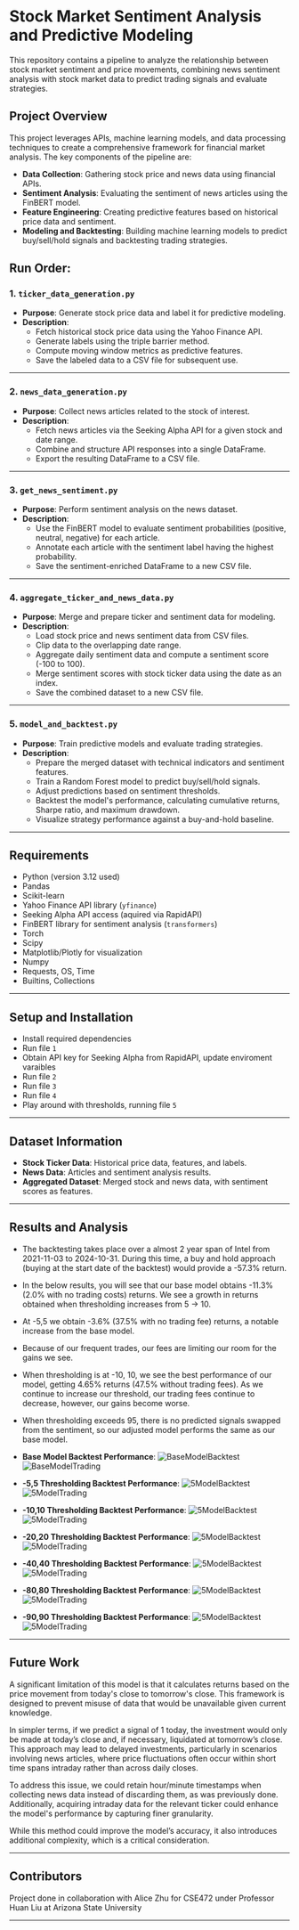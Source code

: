 # Stock Market Sentiment Analysis and Predictive Modeling

This repository contains a pipeline to analyze the relationship between stock market sentiment and price movements, combining news sentiment analysis with stock market data to predict trading signals and evaluate strategies.

## Project Overview

This project leverages APIs, machine learning models, and data processing techniques to create a comprehensive framework for financial market analysis. The key components of the pipeline are:

- **Data Collection**: Gathering stock price and news data using financial APIs.  
- **Sentiment Analysis**: Evaluating the sentiment of news articles using the FinBERT model.  
- **Feature Engineering**: Creating predictive features based on historical price data and sentiment.  
- **Modeling and Backtesting**: Building machine learning models to predict buy/sell/hold signals and backtesting trading strategies.

## Run Order:

### 1. `ticker_data_generation.py`
- **Purpose**: Generate stock price data and label it for predictive modeling.
- **Description**:  
  - Fetch historical stock price data using the Yahoo Finance API.  
  - Generate labels using the triple barrier method.  
  - Compute moving window metrics as predictive features.  
  - Save the labeled data to a CSV file for subsequent use.  

---

### 2. `news_data_generation.py`
- **Purpose**: Collect news articles related to the stock of interest.
- **Description**:  
  - Fetch news articles via the Seeking Alpha API for a given stock and date range.  
  - Combine and structure API responses into a single DataFrame.  
  - Export the resulting DataFrame to a CSV file.  

---

### 3. `get_news_sentiment.py`
- **Purpose**: Perform sentiment analysis on the news dataset.
- **Description**:  
  - Use the FinBERT model to evaluate sentiment probabilities (positive, neutral, negative) for each article.  
  - Annotate each article with the sentiment label having the highest probability.  
  - Save the sentiment-enriched DataFrame to a new CSV file.  

---

### 4. `aggregate_ticker_and_news_data.py`
- **Purpose**: Merge and prepare ticker and sentiment data for modeling.
- **Description**:  
  - Load stock price and news sentiment data from CSV files.  
  - Clip data to the overlapping date range.  
  - Aggregate daily sentiment data and compute a sentiment score (-100 to 100).  
  - Merge sentiment scores with stock ticker data using the date as an index.  
  - Save the combined dataset to a new CSV file.  

---

### 5. `model_and_backtest.py`
- **Purpose**: Train predictive models and evaluate trading strategies.
- **Description**:  
  - Prepare the merged dataset with technical indicators and sentiment features.  
  - Train a Random Forest model to predict buy/sell/hold signals.  
  - Adjust predictions based on sentiment thresholds.  
  - Backtest the model's performance, calculating cumulative returns, Sharpe ratio, and maximum drawdown.  
  - Visualize strategy performance against a buy-and-hold baseline.  

---

## Requirements

- Python (version 3.12 used)
- Pandas
- Scikit-learn
- Yahoo Finance API library (`yfinance`)
- Seeking Alpha API access (aquired via RapidAPI)
- FinBERT library for sentiment analysis (`transformers`)
- Torch
- Scipy
- Matplotlib/Plotly for visualization
- Numpy
- Requests, OS, Time
- Builtins, Collections

---

## Setup and Installation
- Install required dependencies
- Run file `1`
- Obtain API key for Seeking Alpha from RapidAPI, update enviroment varaibles
- Run file `2`
- Run file `3`
- Run file `4`
- Play around with thresholds, running file `5`

---

## Dataset Information

- **Stock Ticker Data**: Historical price data, features, and labels.  
- **News Data**: Articles and sentiment analysis results.  
- **Aggregated Dataset**: Merged stock and news data, with sentiment scores as features.  

---

## Results and Analysis
- The backtesting takes place over a almost 2 year span of Intel from 2021-11-03 to 2024-10-31. During this time, a buy and hold approach (buying at the start date of the backtest) would provide a -57.3% return.
- In the below results, you will see that our base model obtains -11.3% (2.0% with no trading costs) returns. We see a growth in returns obtained when thresholding increases from 5 -> 10.
- At -5,5 we obtain -3.6% (37.5% with no trading fee) returns, a notable increase from the base model.
-   Because of our frequent trades, our fees are limiting our room for the gains we see.
- When thresholding is at -10, 10, we see the best performance of our model, getting 4.65% returns (47.5% without trading fees). As we continue to increase our threshold, our trading fees continue to decrease, however, our gains become worse.
- When thresholding exceeds 95, there is no predicted signals swapped from the sentiment, so our adjusted model performs the same as our base model.

- **Base Model Backtest Performance**:
  ![BaseModelBacktest](https://github.com/k4404c/setiment_based_stock_pred/blob/main/results/backtest_base.png)
  ![BaseModelTrading](https://github.com/k4404c/setiment_based_stock_pred/blob/main/results/tradingsignals_base.png)
   
- **-5,5 Thresholding Backtest Performance**:
  ![5ModelBacktest](https://github.com/k4404c/setiment_based_stock_pred/blob/main/results/backtest_5.png)
  ![5ModelTrading](https://github.com/k4404c/setiment_based_stock_pred/blob/main/results/tradingsignals_5.png)

- **-10,10 Thresholding Backtest Performance**:
  ![5ModelBacktest](https://github.com/k4404c/setiment_based_stock_pred/blob/main/results/backtest_10.png)
  ![5ModelTrading](https://github.com/k4404c/setiment_based_stock_pred/blob/main/results/tradingsignals_10.png)

- **-20,20 Thresholding Backtest Performance**:
  ![5ModelBacktest](https://github.com/k4404c/setiment_based_stock_pred/blob/main/results/backtest_20.png)
  ![5ModelTrading](https://github.com/k4404c/setiment_based_stock_pred/blob/main/results/tradingsignals_20.png)

- **-40,40 Thresholding Backtest Performance**:
  ![5ModelBacktest](https://github.com/k4404c/setiment_based_stock_pred/blob/main/results/backtest_40.png)
  ![5ModelTrading](https://github.com/k4404c/setiment_based_stock_pred/blob/main/results/tradingsignals_40.png)

- **-80,80 Thresholding Backtest Performance**:
  ![5ModelBacktest](https://github.com/k4404c/setiment_based_stock_pred/blob/main/results/backtest_80.png)
  ![5ModelTrading](https://github.com/k4404c/setiment_based_stock_pred/blob/main/results/tradingsignals_80.png)

- **-90,90 Thresholding Backtest Performance**:
  ![5ModelBacktest](https://github.com/k4404c/setiment_based_stock_pred/blob/main/results/backtest_90.png)
  ![5ModelTrading](https://github.com/k4404c/setiment_based_stock_pred/blob/main/results/tradingsignals_90.png)
---

## Future Work

A significant limitation of this model is that it calculates returns based on the price movement from today's close to tomorrow's close. This framework is designed to prevent misuse of data that would be unavailable given current knowledge.

In simpler terms, if we predict a signal of 1 today, the investment would only be made at today’s close and, if necessary, liquidated at tomorrow’s close. This approach may lead to delayed investments, particularly in scenarios involving news articles, where price fluctuations often occur within short time spans intraday rather than across daily closes.

To address this issue, we could retain hour/minute timestamps when collecting news data instead of discarding them, as was previously done. Additionally, acquiring intraday data for the relevant ticker could enhance the model's performance by capturing finer granularity.

While this method could improve the model’s accuracy, it also introduces additional complexity, which is a critical consideration.

---

## Contributors

Project done in collaboration with Alice Zhu for CSE472 under Professor Huan Liu at Arizona State University

---
